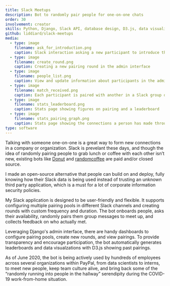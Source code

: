 ```yaml
---
title: Slack Meetups
description: Bot to randomly pair people for one-on-one chats
order: 30
involvement: creator
skills: Python, Django, Slack API, database design, D3.js, data visualization
github: liddiard/slack-meetups
media:
  - type: image
    filename: ask_for_introduction.png
    caption: Slack interaction asking a new participant to introduce themselves to complete onboarding
  - type: image
    filename: create_round.png
    caption: Creating a new pairing round in the admin interface
  - type: image
    filename: people_list.png
    caption: View and update information about participants in the admin interface
  - type: image
    filename: match_received.png
    caption: Each participant is paired with another in a Slack group direct message
  - type: image
    filename: stats_leaderboard.png
    caption: Stats page showing figures on pairing and a leaderboard
  - type: image
    filename: stats_pairing_graph.png
    caption: Stats page showing the connections a person has made through the bot. Orange lines show pairs that met, while gray lines show pairs that didn’t. Circles are sized based on the number of people each person has met.
type: software
---
```


Talking with someone one-on-one is a great way to form new connections in a company or organization. Slack is prevelant these days, and though the idea of randomly pairing people to grab lunch or coffee with each other isn’t new, existing bots like [Donut](https://www.donut.com) and [randomcoffee](https://www.random-coffee.com/) are paid and/or closed source.

I made an open-source alternative that people can build on and deploy, fully knowing how their Slack data is being used instead of trusting an unknown third party application, which is a must for a lot of corporate information security policies.

My Slack application is designed to be user-friendly and flexible. It supports configuring multiple pairing pools in different Slack channels and creating rounds with custom frequency and duration. The bot onboards people, asks their availability, randomly pairs them group messages to meet up, and collects feedback on who actually met.

Leveraging Django's admin interface, there are handy dashboards to configure pairing pools, create new rounds, and view pairings. To provide transparency and encourage participation, the bot automatically generates leaderboards and data visualzations with D3.js showing past pairings.

As of June 2020, the bot is being actively used by hundreds of employees across several organizations within PayPal, from data scientists to interns, to meet new people, keep team culture alive, and bring back some of the “randomly running into people in the hallway” serendipity during the COVID-19 work-from-home situation.